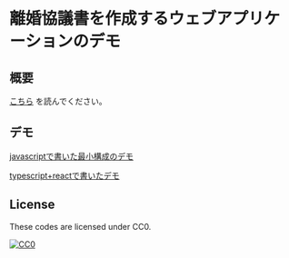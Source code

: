# 離婚協議書を作成するウェブアプリケーションのデモ

## 概要

[こちら](https://jishida.github.io/rikon-demo/index.md) を読んでください。

## デモ

[javascriptで書いた最小構成のデモ](https://jishida.github.io/rikon-demo/javascript-minimal-web/index.html)

[typescript+reactで書いたデモ](https://jishida.github.io/rikon-demo/typescript-react-web/index.html)

## License

These codes are licensed under CC0.

[![CC0](http://i.creativecommons.org/p/zero/1.0/88x31.png "CC0")](http://creativecommons.org/publicdomain/zero/1.0/deed.ja)